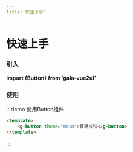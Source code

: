 ```yaml
---
title:'快速上手'
---
```

# 快速上手

### 引入 

**import {Button} from 'gala-vue2ui'**

### 使用
:::demo 使用Button组件
```html
<template>
    <g-button theme="main">普通按钮</g-button>
</template>
``` 
:::